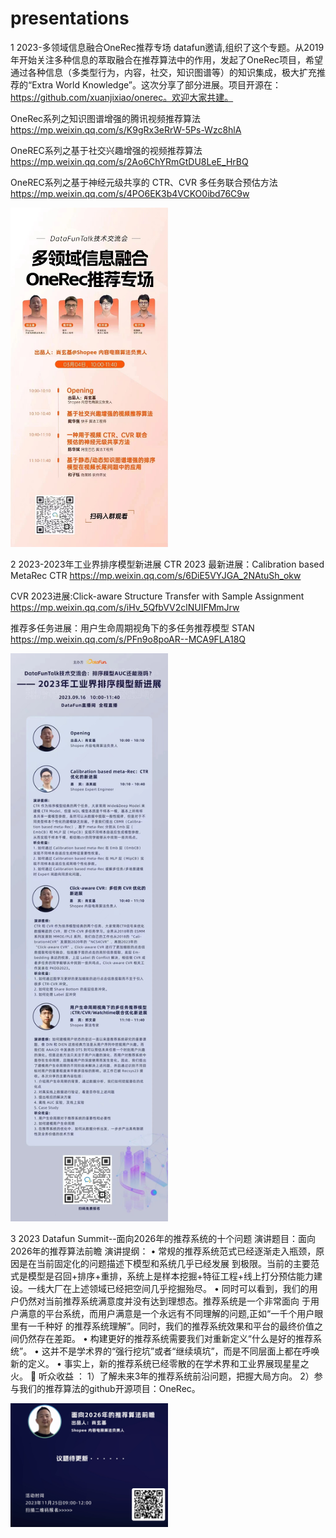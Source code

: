 # presentations

1 2023-多领域信息融合OneRec推荐专场
datafun邀请,组织了这个专题。从2019年开始关注多种信息的萃取融合在推荐算法中的作用，发起了OneRec项目，希望通过各种信息（多类型行为，内容，社交，知识图谱等）的知识集成，极大扩充推荐的“Extra World Knowledge”。这次分享了部分进展。项目开源在：https://github.com/xuanjixiao/onerec。欢迎大家共建。

OneRec系列之知识图谱增强的腾讯视频推荐算法 https://mp.weixin.qq.com/s/K9gRx3eRrW-5Ps-Wzc8hlA

OneREC系列之基于社交兴趣增强的视频推荐算法 https://mp.weixin.qq.com/s/2Ao6ChYRmGtDU8LeE_HrBQ

OneREC系列之基于神经元级共享的 CTR、CVR 多任务联合预估方法 https://mp.weixin.qq.com/s/4PO6EK3b4VCKO0ibd76C9w

 <img src="https://github.com/xuanjixiao/presentations/blob/main/%E5%A4%9A%E9%A2%86%E5%9F%9F%E4%BF%A1%E6%81%AF%E8%9E%8D%E5%90%88OneRec%E6%8E%A8%E8%8D%90%E4%B8%93%E5%9C%BA.jpg" width="50%" height="10%" />


2 2023-2023年工业界排序模型新进展
CTR 2023 最新进展：Calibration based MetaRec CTR  https://mp.weixin.qq.com/s/6DiE5VYJGA_2NAtuSh_okw

CVR 2023进展:Click-aware Structure Transfer with Sample Assignment https://mp.weixin.qq.com/s/iHv_5QfbVV2clNUIFMmJrw

推荐多任务进展：用户生命周期视角下的多任务推荐模型 STAN  https://mp.weixin.qq.com/s/PFn9o8poAR--MCA9FLA18Q


 <img src="https://github.com/xuanjixiao/presentations/blob/main/2023%E5%B9%B4%E5%B7%A5%E4%B8%9A%E7%95%8C%E6%8E%92%E5%BA%8F%E6%A8%A1%E5%9E%8B%E6%96%B0%E8%BF%9B%E5%B1%95.jpg" width="50%" height="10%" />
 

3 2023 Datafun Summit--面向2026年的推荐系统的十个问题
演讲题目：面向2026年的推荐算法前瞻
演讲提纲：
• 常规的推荐系统范式已经逐渐走入瓶颈，原因是在当前固定化的问题描述下模型和系统几乎已经发展 到极限。当前的主要范式是模型是召回+排序+重排，系统上是样本挖掘+特征工程+线上打分预估能力建设。一线大厂在上述领域已经把空间几乎挖掘殆尽。
• 同时可以看到，我们的用户仍然对当前推荐系统满意度并没有达到理想态。推荐系统是一个非常面向 于用户满意的平台系统，而用户满意是一个永远有不同理解的问题,正如“一千个用户眼里有一千种好 的推荐系统理解”。同时，我们的推荐系统效果和平台的最终价值之间仍然存在差距。
• 构建更好的推荐系统需要我们对重新定义“什么是好的推荐系统”。
• 这并不是学术界的“强行挖坑”或者“继续填坑”，而是不同层面上都在呼唤新的定义。
• 事实上，新的推荐系统已经零散的在学术界和工业界展现星星之火。
🎁 听众收益
 ：
1）了解未来3年的推荐系统前沿问题，把握大局方向。
2）参与我们的推荐算法的github开源项目：OneRec。

 <img src="https://github.com/xuanjixiao/presentations/blob/main/%203%202023%20Datafun%20Summit--%E9%9D%A2%E5%90%912026%E5%B9%B4%E7%9A%84%E6%8E%A8%E8%8D%90%E7%B3%BB%E7%BB%9F%E7%9A%84%E5%8D%81%E4%B8%AA%E9%97%AE%E9%A2%98.jpg" width="50%" height="10%" />


